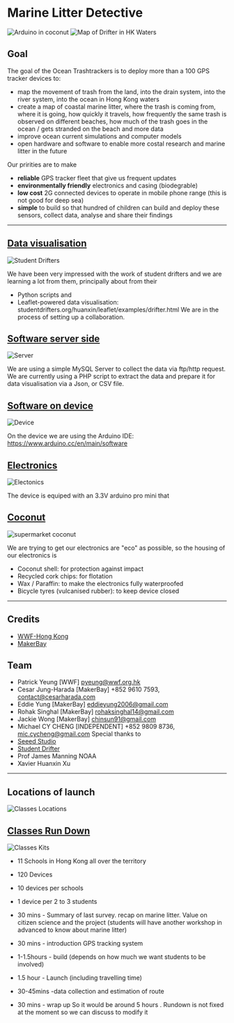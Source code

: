 # Marine Litter Detective

![Arduino in coconut](https://c1.staticflickr.com/3/2940/32739309070_780d739c2a_z.jpg)
![Map of Drifter in HK Waters](https://c2.staticflickr.com/4/3695/32739310090_6fef4b8bc1_z.jpg)

## Goal
The goal of the Ocean Trashtrackers is to deploy more than a 100 GPS tracker devices to: 
- map the movement of trash from the land, into the drain system, into the river system, into the ocean in Hong Kong waters
- create a map of coastal marine litter, where the trash is coming from, where it is going, how quickly it travels, how frequently the same trash is observed on different beaches, how much of the trash goes in the ocean / gets stranded on the beach and more data 
- improve ocean current simulations and computer models
- open hardware and software to enable more costal research and marine litter in the future

Our pririties are to make
- <b>reliable</b> GPS tracker fleet that give us frequent updates
- <b>environmentally friendly</b> electronics and casing (biodegrable)
- <b>low cost</b> 2G connected devices to operate in mobile phone range (this is not good for deep sea)
- <b>simple</b> to build so that hundred of children can build and deploy these sensors, collect data, analyse and share their findings

<hr>

## [Data visualisation](https://github.com/MakerBay/Trashtracker/tree/master/Dataviz)
![Student Drifters](https://c1.staticflickr.com/3/2937/33684581620_3e84727a2c_z.jpg)

We have been very impressed with the work of student drifters and we are learning a lot from them, principally about from their 
- Python scripts and
- Leaflet-powered data visualisation: studentdrifters.org/huanxin/leaflet/examples/drifter.html
We are  in the process of setting up a collaboration.

## [Software server side](https://github.com/MakerBay/Trashtracker/tree/master/Server)
![Server](https://c1.staticflickr.com/3/2922/33257374233_097e389557_z.jpg)

We are using a simple MySQL Server to collect the data via ftp/http request.
We are currently using a PHP script to extract the data and prepare it for data visualisation via a Json, or CSV file. 

## [Software on device](https://github.com/MakerBay/Trashtracker/tree/master/Tracker)
![Device](https://c1.staticflickr.com/3/2909/33257361673_d1350ff440_z.jpg)

On the device we are using the Arduino IDE: https://www.arduino.cc/en/main/software

## [Electronics](https://github.com/MakerBay/Trashtracker/tree/master/Electronics)
![Electonics](https://c1.staticflickr.com/3/2911/33684464920_3e7cd0a56f_z.jpg)

The device is equiped with an 3.3V arduino pro mini that

## [Coconut](https://github.com/MakerBay/Trashtracker/tree/master/Coconut)
![supermarket coconut](https://c1.staticflickr.com/1/743/32590198664_fbb815bce5_z.jpg)

We are trying to get our electronics are "eco" as possible, so the housing of our electronics is
- Coconut shell: for protection against impact
- Recycled cork chips: for flotation
- Wax / Paraffin: to make the electronics fully waterproofed
- Bicycle tyres (vulcanised rubber): to keep device closed

<hr>

## Credits
- [WWF-Hong Kong](https://wwf.org.hk)
- [MakerBay](https://www.makerbay.org)

## Team
- Patrick Yeung [WWF] pyeung@wwf.org.hk
- Cesar Jung-Harada [MakerBay] +852 9610 7593, contact@cesarharada.com
- Eddie Yung [MakerBay] eddieyung2006@gmail.com
- Rohak Singhal [MakerBay] rohaksinghal14@gmail.com
- Jackie Wong [MakerBay] chinsun91@gmail.com
- Michael CY CHENG [INDEPENDENT] +852 9809 8736, mic.cycheng@gmail.com
Special thanks to 
- [Seeed Studio](https://www.seeedstudio.com)
- [Student Drifter](studentdrifters.org)
- Prof James Manning NOAA
- Xavier Huanxin Xu

<hr>

## Locations of launch
![Classes Locations](https://c2.staticflickr.com/4/3945/34068780145_6b6453739d_z.jpg)


## [Classes Run Down](https://github.com/MakerBay/Trashtracker/tree/master/Classes)
![Classes Kits](https://c2.staticflickr.com/4/3763/33049914560_2f45c87649_z.jpg)

- 11 Schools in Hong Kong all over the territory
- 120 Devices
- 10 devices per schools
- 1 device per 2 to 3 students

- 30 mins - Summary of last survey. recap on marine litter. Value on citizen science and the project (students will have another workshop in advanced to know about marine litter)
- 30 mins - introduction GPS tracking system
- 1-1.5hours - build (depends on how much we want students to be involved)
- 1.5 hour - Launch (including travelling time)
- 30-45mins -data collection and estimation of route
- 30 mins - wrap up So it would be around 5 hours . Rundown is not fixed at the moment so we can discuss to modify it
